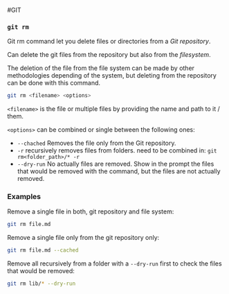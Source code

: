 #GIT

### `git rm`

Git rm command let you delete files or directories from a *Git repository*. 

Can delete the git files from the repository but also from the *filesystem*. 

The deletion of the file from the file system can be made by other methodologies depending of the system, but deleting from the repository can be done with this command. 

```bash
git rm <filename> <options>
```

`<filename>` is the file or multiple files by providing the name and path to it / them. 

`<options>` can be combined or single between the following ones: 

* `--chached` Removes the file only from the Git repository. 
* `-r` recursively removes files from folders. need to be combined in: 
		`git rm<folder_path>/* -r`
* `--dry-run` No actually files are removed. Show in the prompt the files that would be removed with the command, but the files are not actually removed. 

### Examples 

Remove a single file in both, git repository and file system: 

```bash
git rm file.md   
```

Remove a single file only from the git repository only: 

```bash 
git rm file.md --cached
```

Remove all recursively from a folder with a `--dry-run` first to check the files that would be removed: 

```bash
git rm lib/* --dry-run
```
